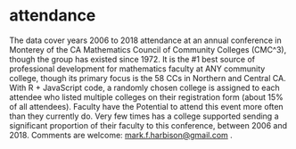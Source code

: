 # attendance
The data cover years 2006 to 2018 attendance at an annual conference in Monterey of the CA Mathematics Council of Community Colleges (CMC^3), though the group has existed since 1972.  It is the #1 best source of professional development for mathematics faculty at ANY community college, though its primary focus is the 58 CCs in Northern and Central CA.  With R + JavaScript code, a randomly chosen college is assigned to each attendee who listed multiple colleges on their registration form (about 15% of all attendees).  Faculty have the Potential to attend this event more often than they currently do.  Very few times has a college supported sending a significant proportion of their faculty to this conference, between 2006 and 2018.  Comments are welcome: mark.f.harbison@gmail.com .
